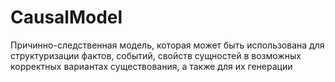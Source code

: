 # CausalModel

Причинно-следственная модель, которая может быть использована для структуризации фактов, событий, свойств сущностей в возможных корректных вариантах существования, а также для их генерации
